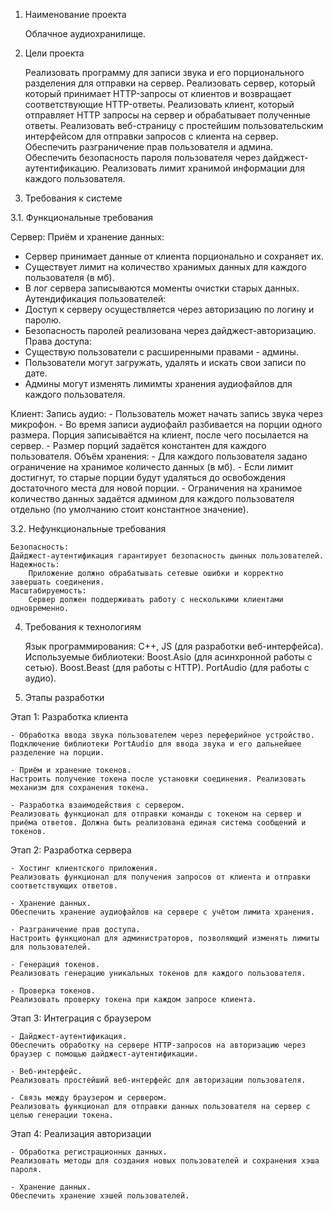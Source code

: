 1. Наименование проекта

     Облачное аудиохранилище.  

2. Цели проекта

     Реализовать программу для записи звука и его порционального разделения для отправки на сервер.
     Реализовать сервер, который который принимает HTTP-запросы от клиентов и возвращает соответствующие HTTP-ответы.
     Реализовать клиент, который отправляет HTTP запросы на сервер и обрабатывает полученные ответы.
     Реализовать веб-страницу с простейшим пользовательским интерфейсом для отправки запросов с клиента на сервер.
     Обеспечить разграничение прав пользователя и админа.
     Обеспечить безопасность пароля пользователя через дайджест-аутентификацию.
     Реализовать лимит хранимой информации для каждого пользователя.
	
3. Требования к системе

3.1. Функциональные требования

Сервер:
Приём и хранение данных:
- Сервер принимает данные от клиента порционально и сохраняет их.
- Существует лимит на количество хранимых данных для каждого пользователя (в мб).
- В лог сервера записываются моменты очистки старых данных.
Аутендификация пользователей:
- Доступ к серверу осуществляется через авторизацию по логину и паролю.
- Безопасность паролей реализована через дайджест-авторизацию.
Права доступа:
- Существую пользователи с расширенными правами - админы.
- Пользователи могут загружать, удалять и искать свои записи по дате. 
- Админы могут изменять лимимты хранения аудиофайлов для каждого пользователя.

Клиент:
Запись аудио:
    - Пользователь может начать запись звука через микрофон.
    - Во время записи аудиофайл разбивается на порции одного размера. Порция записываётся на клиент, после чего посылается на сервер.
    - Размер порций задаётся константен для каждого пользователя.
Объём хранения:
	- Для каждого пользователя задано ограничение на хранимое количесто данных (в мб).
	- Если лимит достигнут, то старые порции будут удаляться до освобождения достаточного места для новой порции.
	- Ограничения на хранимое количество данных задаётся админом для каждого пользователя отдельно (по умолчанию стоит константное значение).


3.2. Нефункциональные требования

    Безопасность:
	Дайджест-аутентификация гарантирует безопасность дынных пользователей.
    Надежность:
        Приложение должно обрабатывать сетевые ошибки и корректно завершать соединения.
    Масштабируемость:
        Сервер должен поддерживать работу с несколькими клиентами одновременно.

4. Требования к технологиям

    Язык программирования: C++, JS (для разработки веб-интерфейса).
    Используемые библиотеки:
        Boost.Asio (для асинхронной работы с сетью).
        Boost.Beast (для работы с HTTP).
   	PortAudio (для работы с аудио).

5. Этапы разработки
	
Этап 1: Разработка клиента

    - Обработка ввода звука пользователем через переферийное устройство.
    Подключение библиотеки PortAudio для ввода звука и его дальнейшее разделение на порции.

    - Приём и хранение токенов.
    Настроить получение токена после установки соединения. Реализовать механизм для сохранения токена.

    - Разработка взаимодействия с сервером.
    Реализовать функционал для отправки команды с токеном на сервер и приёма ответов. Должна быть реализована единая система сообщений и токенов.
    
Этап 2: Разработка сервера

    - Хостинг клиентского приложения.
    Реализовать функционал для получения запросов от клиента и отправки соответствующих ответов.

    - Хранение данных.
    Обеспечить хранение аудиофайлов на сервере с учётом лимита хранения.

    - Разграничение прав доступа.
    Настроить функционал для администраторов, позволяющий изменять лимиты для пользователей.

    - Генерация токенов.
    Реализовать генерацию уникальных токенов для каждого пользователя.

    - Проверка токенов.
    Реализовать проверку токена при каждом запросе клиента.

Этап 3: Интеграция с браузером

    - Дайджест-аутентификация.
    Обеспечить обработку на сервере HTTP-запросов на авторизацию через браузер с помощью дайджест-аутентификации.

    - Веб-интерфейс.
    Реализовать простейший веб-интерфейс для авторизации пользователя.

    - Связь между браузером и сервером.
    Реализовать функционал для отправки данных пользователя на сервер с целью генерации токена.

Этап 4: Реализация авторизации

    - Обработка регистрационных данных.
    Реализовать методы для создания новых пользователей и сохранения хэша пароля.

    - Хранение данных.
    Обеспечить хранение хэшей пользователей. 

